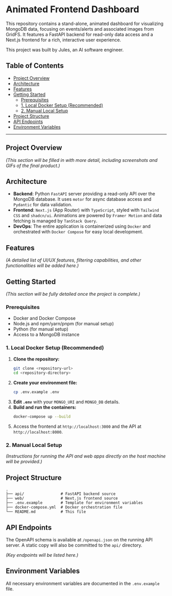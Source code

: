 # Animated Frontend Dashboard

This repository contains a stand-alone, animated dashboard for visualizing MongoDB data, focusing on events/alerts and associated images from GridFS. It features a FastAPI backend for read-only data access and a Next.js frontend for a rich, interactive user experience.

This project was built by Jules, an AI software engineer.

## Table of Contents

- [Project Overview](#project-overview)
- [Architecture](#architecture)
- [Features](#features)
- [Getting Started](#getting-started)
  - [Prerequisites](#prerequisites)
  - [1. Local Docker Setup (Recommended)](#1-local-docker-setup-recommended)
  - [2. Manual Local Setup](#2-manual-local-setup)
- [Project Structure](#project-structure)
- [API Endpoints](#api-endpoints)
- [Environment Variables](#environment-variables)

---

## Project Overview

*(This section will be filled in with more detail, including screenshots and GIFs of the final product.)*

## Architecture

- **Backend**: Python `FastAPI` server providing a read-only API over the MongoDB database. It uses `motor` for async database access and `Pydantic` for data validation.
- **Frontend**: `Next.js` (App Router) with `TypeScript`, styled with `Tailwind CSS` and `shadcn/ui`. Animations are powered by `Framer Motion` and data fetching is managed by `TanStack Query`.
- **DevOps**: The entire application is containerized using `Docker` and orchestrated with `Docker Compose` for easy local development.

## Features

*(A detailed list of UI/UX features, filtering capabilities, and other functionalities will be added here.)*

## Getting Started

*(This section will be fully detailed once the project is complete.)*

### Prerequisites

- Docker and Docker Compose
- Node.js and npm/yarn/pnpm (for manual setup)
- Python (for manual setup)
- Access to a MongoDB instance

### 1. Local Docker Setup (Recommended)

1.  **Clone the repository:**
    ```bash
    git clone <repository-url>
    cd <repository-directory>
    ```
2.  **Create your environment file:**
    ```bash
    cp .env.example .env
    ```
3.  **Edit `.env`** with your `MONGO_URI` and `MONGO_DB` details.
4.  **Build and run the containers:**
    ```bash
    docker-compose up --build
    ```
5.  Access the frontend at `http://localhost:3000` and the API at `http://localhost:8000`.

### 2. Manual Local Setup

*(Instructions for running the API and web apps directly on the host machine will be provided.)*

## Project Structure

```
.
├── api/                # FastAPI backend source
├── web/                # Next.js frontend source
├── .env.example        # Template for environment variables
├── docker-compose.yml  # Docker orchestration file
└── README.md           # This file
```

## API Endpoints

The OpenAPI schema is available at `/openapi.json` on the running API server. A static copy will also be committed to the `api/` directory.

*(Key endpoints will be listed here.)*

## Environment Variables

All necessary environment variables are documented in the `.env.example` file.
